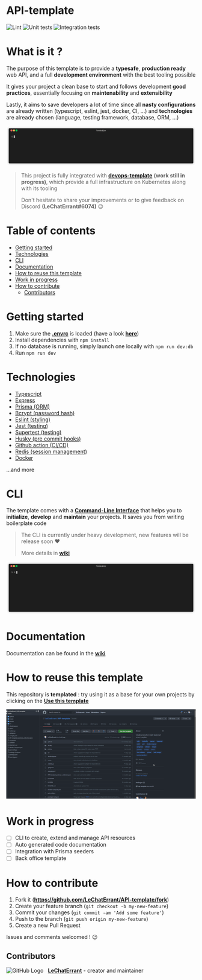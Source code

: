 # API-template
![Lint](https://github.com/LeChatErrant/API-template/workflows/Lint/badge.svg)
![Unit tests](https://github.com/LeChatErrant/API-template/workflows/Unit%20tests/badge.svg)
![Integration tests](https://github.com/LeChatErrant/API-template/workflows/Integration%20tests/badge.svg)

# What is it ?

The purpose of this template is to provide a **typesafe**, **production ready** web API, and a full **development environment** with the best tooling possible

It gives your project a clean base to start and follows development **good practices**, essentially focusing on **maintenability** and **extensibility**

Lastly, it aims to save developers a lot of time since all **nasty configurations** are already written (typescript, eslint, jest, docker, CI, ...) and **technologies** are already chosen (language, testing framework, database, ORM, ...)

![Deployment example](https://github.com/LeChatErrant/API-template/blob/master/.github/assets/deployment.gif)

> This project is fully integrated with **[devops-template](https://github.com/LeChatErrant/devops-template)** **(work still in progress)**, which provide a full infrastructure on Kubernetes along with its tooling
>
> Don't hesitate to share your improvements or to give feedback on Discord **(LeChatErrant#6074)** :wink:

<!-- START doctoc generated TOC please keep comment here to allow auto update -->
<!-- DON'T EDIT THIS SECTION, INSTEAD RE-RUN doctoc TO UPDATE -->
# Table of contents

- [Getting started](#getting-started)
- [Technologies](#technologies)
- [CLI](#cli)
- [Documentation](#documentation)
- [How to reuse this template](#how-to-reuse-this-template)
- [Work in progress](#work-in-progress)
- [How to contribute](#how-to-contribute)
  - [Contributors](#contributors)

<!-- END doctoc generated TOC please keep comment here to allow auto update -->

# Getting started

1. Make sure the **[.envrc](/.envrc)** is loaded (have a look **[here](https://github.com/LeChatErrant/API-template/wiki/Getting-started#Configuration)**)
2. Install dependencies with `npm install`
3. If no database is running, simply launch one locally with `npm run dev:db`
4. Run `npm run dev`

# Technologies

 - [Typescript](https://www.typescriptlang.org/)
 - [Express](https://expressjs.com/)
 - [Prisma (ORM)](https://www.prisma.io/)
 - [Bcrypt (password hash)](https://www.npmjs.com/package/bcrypt)
 - [Eslint (styling)](https://eslint.org/)
 - [Jest (testing)](https://jestjs.io/)
 - [Supertest (testing)](https://www.npmjs.com/package/supertest)
 - [Husky (pre commit hooks)](https://typicode.github.io/husky/#/)
 - [Github action (CI/CD)](https://github.com/features/actions)
 - [Redis (session management)](https://redis.io/)
 - [Docker](https://www.docker.com/)

...and more

# CLI

The template comes with a **[Command-Line Interface](https://github.com/LeChatErrant/templated-project-cli)** that helps you to **initialize**, **develop** and **maintain** your projects. It saves you from writing boilerplate code 

> The CLI is currently under heavy development, new features will be release soon ❤️
> 
> More details in **[wiki](https://github.com/LeChatErrant/API-template/wiki/CLI)**

![CLI - Generate](.github/assets/cli-generate.gif)

# Documentation

Documentation can be found in the **[wiki](https://github.com/LeChatErrant/API-template/wiki)**

# How to reuse this template

This repository is **templated** : try using it as a base for your own projects by clicking on the **[Use this template](https://github.com/LeChatErrant/API-template/generate)**

![Template](/.github/assets/template.gif)

# Work in progress

 - [ ] CLI to create, extend and manage API resources
 - [ ] Auto generated code documentation
 - [ ] Integration with Prisma seeders
 - [ ] Back office template

# How to contribute

1. Fork it (**<https://github.com/LeChatErrant/API-template/fork>**)
2. Create your feature branch (`git checkout -b my-new-feature`)
3. Commit your changes (`git commit -am 'Add some feature'`)
4. Push to the branch (`git push origin my-new-feature`)
5. Create a new Pull Request

Issues and comments welcomed ! :wink:

## Contributors

![GitHub Logo](https://github.com/LeChatErrant.png?size=30) &nbsp; **[LeChatErrant](https://github.com/LeChatErrant)** - creator and maintainer
